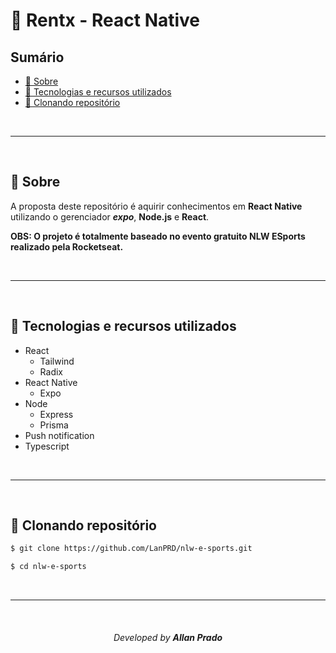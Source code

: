 # 🚀 Rentx - React Native

## Sumário

- [📖 Sobre](#-sobre)
- [💾 Tecnologias e recursos utilizados](#-Tecnologias-e-recursos-utilizados)
- [📁 Clonando repositório](#-Clonando-repositório)
<!-- - [🚧 Projeto](#-projeto) -->

<br>

---

<br>

## 📖 Sobre

A proposta deste repositório é aquirir conhecimentos em **React Native** utilizando o gerenciador **_expo_**, **Node.js** e **React**.

**OBS: O projeto é totalmente baseado no evento gratuito NLW ESports realizado pela Rocketseat.**

<br>

---

<br>

## 💾 Tecnologias e recursos utilizados

- React
  - Tailwind
  - Radix
- React Native
  - Expo
- Node
  - Express
  - Prisma
- Push notification
- Typescript

<br>

---

<br>

## 📁 Clonando repositório

```bash
$ git clone https://github.com/LanPRD/nlw-e-sports.git

$ cd nlw-e-sports
```

<br>

---

<br>
<h6 align="center" font-size="11">Developed by <strong>Allan Prado</strong></h6>
